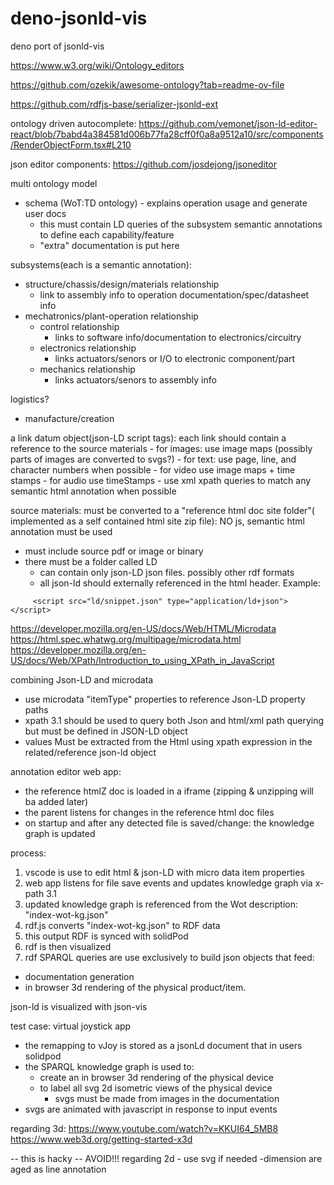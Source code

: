 # deno-jsonld-vis

deno port of jsonld-vis

https://www.w3.org/wiki/Ontology_editors

https://github.com/ozekik/awesome-ontology?tab=readme-ov-file

https://github.com/rdfjs-base/serializer-jsonld-ext

ontology driven autocomplete:
https://github.com/vemonet/json-ld-editor-react/blob/7babd4a384581d006b77fa28cff0f0a8a9512a10/src/components/RenderObjectForm.tsx#L210

json editor components: https://github.com/josdejong/jsoneditor

multi ontology model

- schema (WoT:TD ontology) - explains operation usage and generate user docs
  - this must contain LD queries of the subsystem semantic annotations to define each
    capability/feature
  - "extra" documentation is put here

subsystems(each is a semantic annotation):
- structure/chassis/design/materials relationship
  - link to assembly info to operation documentation/spec/datasheet info 
- mechatronics/plant-operation relationship
    - control relationship 
      - links to software info/documentation to electronics/circuitry
    - electronics relationship
        - links actuators/senors or I/O to electronic component/part
    - mechanics relationship
      - links actuators/senors to assembly info


logistics?
 - manufacture/creation 

a link datum object(json-LD script tags): each link should contain a reference to the source
materials - for images: use image maps (possibly parts of images are converted
to svgs?) - for text: use page, line, and character numbers when possible - for
video use image maps + time stamps - for audio use timeStamps - use xml xpath
queries to match any semantic html annotation when possible

source materials: must be converted to a "reference html doc site folder"( implemented as a self contained html site zip file):
NO js, semantic html annotation must be used

- must include source pdf or image or binary
- there must be a folder called LD
  - can contain only json-LD json files. possibly other rdf formats
  - all json-ld should externally referenced in the html header. Example:
```
     <script src="ld/snippet.json" type="application/ld+json"></script>
```

https://developer.mozilla.org/en-US/docs/Web/HTML/Microdata
https://html.spec.whatwg.org/multipage/microdata.html
https://developer.mozilla.org/en-US/docs/Web/XPath/Introduction_to_using_XPath_in_JavaScript

combining Json-LD and microdata
- use microdata "itemType" properties to reference Json-LD property paths
- xpath 3.1 should be used to query both Json and html/xml path querying but must be defined in JSON-LD object
- values Must be extracted from the Html using xpath expression in the related/reference  json-ld object


annotation editor web app:
 - the reference htmlZ doc is loaded in a iframe (zipping & unzipping will ba added later)
 - the parent listens for changes in the reference html doc files
 - on startup and after any detected file is saved/change: the knowledge graph is updated

process:
1. vscode is use to edit html & json-LD with micro data item properties
2. web app listens for file save events and updates knowledge graph via x-path 3.1
3. updated knowledge graph is referenced from the Wot description: "index-wot-kg.json"  
4. rdf.js converts "index-wot-kg.json" to RDF data
5. this output RDF is synced with solidPod
6. rdf is then visualized
7. rdf SPARQL queries are use exclusively to build json objects that feed:
  - documentation generation
  - in browser 3d rendering of the physical product/item.

json-ld is visualized with json-vis

test case:
virtual joystick app
- the remapping to vJoy is stored as a jsonLd document that in users solidpod 
- the SPARQL knowledge graph is used to:
  - create an in browser 3d rendering of the physical device 
  - to label all svg 2d isometric views of the physical device
    - svgs must be made from images in the documentation
- svgs are animated with javascript in response to input events

regarding 3d:
https://www.youtube.com/watch?v=KKUI64_5MB8
https://www.web3d.org/getting-started-x3d

-- this is hacky -- AVOID!!!
regarding 2d - use svg if needed
-dimension are aged as line annotation 